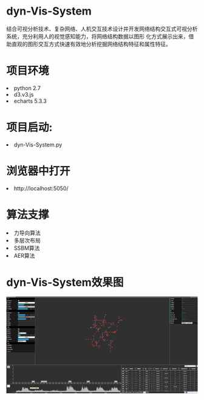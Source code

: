 # dyn-Vis-System

结合可视分析技术、复杂网络、人机交互技术设计并开发网络结构交互式可视分析系统，充分利用人的视觉感知能力，将网络结构数据以图形
化方式展示出来，借助直观的图形交互方式快速有效地分析挖掘网络结构特征和属性特征。

<h1>项目环境</h1>

<li>python 2.7</li>
<li>d3.v3.js</li>
<li>echarts 5.3.3</li>


<h1>项目启动:</h1>
<li>dyn-Vis-System.py</li>

<h1>浏览器中打开</h1>
<li>http://localhost:5050/</li>

<h1>算法支撑</h1>
<li>力导向算法</li>
<li>多层次布局</li>
<li>SSBM算法</li>
<li>AER算法</li>


<h1>dyn-Vis-System效果图</h1>

![Image text](https://github.com/ZhangLangZhong/dyn-Vis-System-master/blob/master/static/img/1.PNG)






